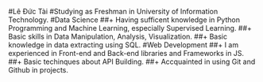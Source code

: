#Lê Đức Tài
#Studying as Freshman in University of Information Technology.
#Data Science
##+ Having sufficent knowledge in Python Programming and Machine Learning, especially Supervised Learning.
##+ Basic skills in Data Manipulation, Analysis, Visualization.
##+ Basic knowledge in data extracting using SQL.
#Web Development
##+ I am experienced in Front-end and Back-end libraries and Frameworks in JS.
##+ Basic techinques about API Building.
##+ Accquainted in using Git and Github in projects.
